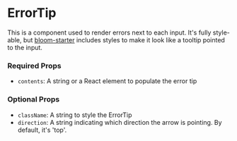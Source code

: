 # ErrorTip

This is a component used to render errors next to each input. It's fully style-able, but [bloom-starter](https://github.com/vineyard-bloom/bloom-starter) includes styles to make it look like a tooltip pointed to the input.

### Required Props
- `contents`:
    A string or a React element to populate the error tip

### Optional Props
- `className`:
    A string to style the ErrorTip
- `direction`:
    A string indicating which direction the arrow is pointing. By default, it's 'top'.
